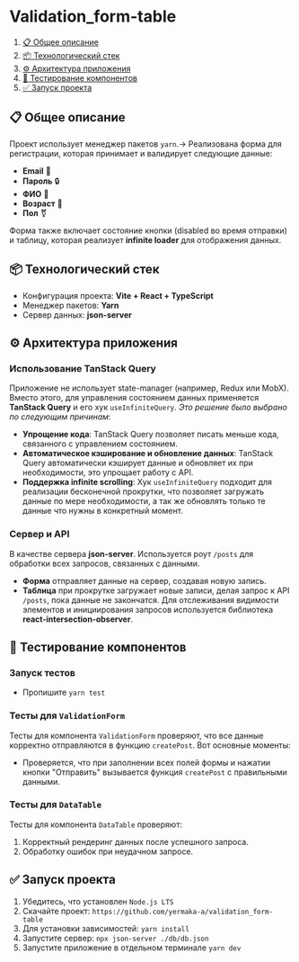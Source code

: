 # Validation_form-table
1. [📋 Общее описание](#-общее-описание)
2. [📦 Технологический стек](#-технологический-стек)
3. [⚙️ Архитектура приложения](#-архитектура-приложения)
4. [🧪 Тестирование компонентов](#-тестирование-компонентов)
5. [✅ Запуск проекта](#-запуск-проекта)


## 📋 Общее описание
Проект использует менеджер пакетов `yarn`.-> 
Реализована форма для регистрации, которая принимает и валидирует следующие данные: 
- **Email** 📧
- **Пароль** 🔒
- **ФИО** 👤
- **Возраст** 🎂
- **Пол** ⚧️

Форма также включает состояние кнопки (disabled во время отправки) и таблицу, которая реализует **infinite loader** для отображения данных.

## 📦 Технологический стек

- Конфигурация проекта: **Vite + React + TypeScript**
- Менеджер пакетов: **Yarn**
- Сервер данных: **json-server**

## ⚙️ Архитектура приложения

### Использование TanStack Query

Приложение не использует state-manager (например, Redux или MobX). Вместо этого, для управления состоянием данных применяется **TanStack Query** и его хук `useInfiniteQuery`. *Это решение было выбрано по следующим причинам*:

- **Упрощение кода**: TanStack Query позволяет писать меньше кода, связанного с управлением состоянием.
- **Автоматическое кэширование и обновление данных**: TanStack Query автоматически кэширует данные и обновляет их при необходимости, это упрощает работу с API.
- **Поддержка infinite scrolling**: Хук `useInfiniteQuery`  подходит для реализации бесконечной прокрутки, что позволяет загружать данные по мере необходимости, а так же обновлять только те данные что нужны в конкретный момент.

### Сервер и API

В качестве сервера **json-server**. Используется роут `/posts` для обработки всех запросов, связанных с данными. 

- **Форма** отправляет данные на сервер, создавая новую запись.
- **Таблица** при прокрутке загружает новые записи, делая запрос к API `/posts`, пока данные не закончатся. Для отслеживания видимости элементов и инициирования запросов используется библиотека **react-intersection-observer**.

## 🧪 Тестирование компонентов

### Запуск тестов

- Пропишите `yarn test`

### Тесты для `ValidationForm`

Тесты для компонента `ValidationForm` проверяют, что все данные корректно отправляются в функцию `createPost`. Вот основные моменты:

- Проверяется, что при заполнении всех полей формы и нажатии кнопки "Отправить" вызывается функция `createPost` с правильными данными.

### Тесты для `DataTable`

Тесты для компонента `DataTable` проверяют:

1. Корректный рендеринг данных после успешного запроса.
2. Обработку ошибок при неудачном запросе.

## ✅ Запуск проекта

1. Убедитесь, что установлен `Node.js LTS`
2. Скачайте проект: `https://github.com/yermaka-a/validation_form-table`
3. Для установки зависимостей: `yarn install`
3. Запустите сервер: `npx json-server ./db/db.json`
4. Запустите приложение в отдельном терминале `yarn dev`

